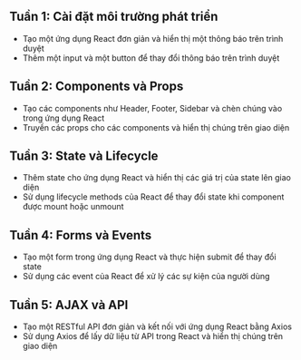 ## Tuần 1: Cài đặt môi trường phát triển

- Tạo một ứng dụng React đơn giản và hiển thị một thông báo trên trình duyệt
- Thêm một input và một button để thay đổi thông báo trên trình duyệt
## Tuần 2: Components và Props

- Tạo các components như Header, Footer, Sidebar và chèn chúng vào trong ứng dụng React
- Truyền các props cho các components và hiển thị chúng trên giao diện
## Tuần 3: State và Lifecycle

- Thêm state cho ứng dụng React và hiển thị các giá trị của state lên giao diện
- Sử dụng lifecycle methods của React để thay đổi state khi component được mount hoặc unmount
## Tuần 4: Forms và Events

- Tạo một form trong ứng dụng React và thực hiện submit để thay đổi state
- Sử dụng các event của React để xử lý các sự kiện của người dùng
## Tuần 5: AJAX và API

- Tạo một RESTful API đơn giản và kết nối với ứng dụng React bằng Axios
- Sử dụng Axios để lấy dữ liệu từ API trong React và hiển thị chúng trên giao diện
